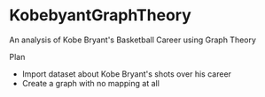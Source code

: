 # KobebyantGraphTheory
An analysis of Kobe Bryant's Basketball Career using Graph Theory

Plan
- Import dataset about Kobe Bryant's shots over his career
- Create a graph with no mapping at all
